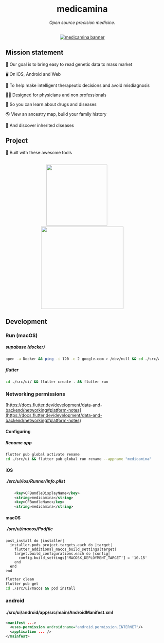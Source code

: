 <div align="center">
  <h1>medicamina</h1>
  <i>Open source precision medicine.</i>
</div>

<br />

<div align="center">

  [![medicamina banner](https://raw.githubusercontent.com/medicamina/medicamina/main/docs/banner.png)](https://github.com/medicamina)

</div>

## Mission statement

🧬 Our goal is to bring easy to read genetic data to mass market

🖥 On iOS, Android and Web

💊 To help make intelligent therapeutic decisions and avoid misdiagnosis

👩‍⚕️ Designed for physicians and non professionals

📖 So you can learn about drugs and diseases

🌎 View an ancestry map, build your family history

🤧 And discover inherited diseases

## Project 

🔨 Built with these awesome tools

<br />

<div align="center">
  <a href="https://flutter.dev"><img src="https://raw.githubusercontent.com/medicamina/medicamina/main/docs/flutter.png" width="200" /></a>
  &nbsp;&nbsp;&nbsp;&nbsp;&nbsp;&nbsp;&nbsp;&nbsp;
  <a href="https://supabase.com"><img src="https://raw.githubusercontent.com/medicamina/medicamina/main/docs/supabase.png" width="270" /></a>
</div>


## Development

### Run (macOS)

##### supabase (docker)

```bash
open -a Docker && ping -i 120 -c 2 google.com > /dev/null && cd ./src/api && docker-compose up -d && cd ../..
```


##### flutter

```bash
cd ./src/ui/ && flutter create . && flutter run
````

### Networking permissions

[https://docs.flutter.dev/development/data-and-backend/networking#platform-notes](https://docs.flutter.dev/development/data-and-backend/networking#platform-notes)

#### Configuring

##### Rename app

```bash
flutter pub global activate rename
cd ./src/ui && flutter pub global run rename --appname "medicamina"
```

#### iOS

##### ./src/ui/ios/Runner/info.plist

```xml
	<key>CFBundleDisplayName</key>
	<string>medicamina</string>
	<key>CFBundleName</key>
	<string>medicamina</string>
```

#### macOS

##### ./src/ui/macos/Podfile

```pod
post_install do |installer|
  installer.pods_project.targets.each do |target|
    flutter_additional_macos_build_settings(target)
    target.build_configurations.each do |config|
      config.build_settings['MACOSX_DEPLOYMENT_TARGET'] = '10.15'
    end
  end
end
```

```bash
flutter clean 
flutter pub get
cd ./src/ui/macos && pod install
```

### android

#### ./src/ui/android/app/src/main/AndroidManifest.xml

```xml
<manifest ...> 
  <uses-permission android:name="android.permission.INTERNET"/>
  <application ... />
</mainfest>
```